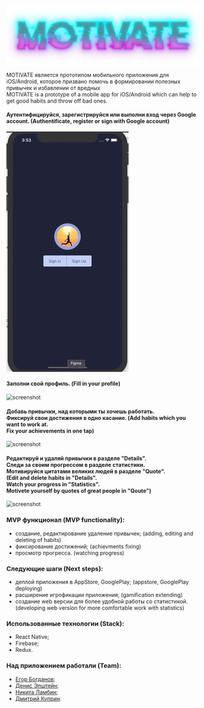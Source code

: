 ![screenshot](readme-assets/logo.jpg)

MOTIVATE является прототипом мобильного приложения для iOS/Android, которое призвано помочь в формировании полезных привычек и избавлении от вредных <br/>
MOTIVATE is a prototype of a mobile app for iOS/Android which can help to get good habits and throw off bad ones.

#### Аутентифицируйся, зарегистрируйся или выполни вход через Google account. (Authentificate, register or sign with Google account)

![screenshot](readme-assets/Auth.gif)

#### Заполни свой профиль. (Fill in your profile)

![screenshot](readme-assets/Profile.gif)

#### Добавь привычки, над которыми ты хочешь работать. <br/>Фиксируй свои достижения в одно касание. (Add habits which you want to work at. <br/> Fix your achievements in one tap)

![screenshot](readme-assets/Habits.gif)

#### Редактируй и удаляй привычки в разделе "Details". <br/>Следи за своим прогрессом в разделе статистики. <br/>Мотивируйся цитатами великих людей в разделе "Quote". <br/> (Edit and delete habits in "Details". <br/> Watch your progress in "Statistics". <br/> Motivete yourself by quotes of great people in "Qoute")

![screenshot](readme-assets/Stat.gif)

### MVP функционал (MVP functionality):

* создание, редактирование удаление привычек; (adding, editing and deleting of habits)
* фиксирование достижений; (achievments fixing)
* просмотр прогресса. (watching progress)

### Следующие шаги (Next steps):

* деплой приложения в AppStore, GooglePlay; (appstore, GooglePlay deploying)
* расширение игрофикации приложения; (gamification extending)
* создание web версии для более удобной работы со статистикой. (developing web version for more comfortable work with statistics)

### Использованные технологии (Stack):

* React Native;
* Firebase;
* Redux.

### Над приложением работали (Team):

* [Егор Богданов](https://github.com/YegorBogdanov);
* [Денис Эпштейн](https://github.com/DenisEps);
* [Никита Ламбин](https://github.com/LamNik324);
* [Дмитрий Куприн](https://github.com/Dmitry-Kuprin).
